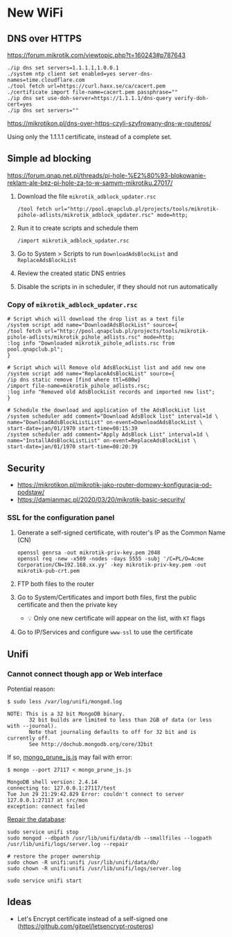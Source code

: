 # New WiFi

## DNS over HTTPS

https://forum.mikrotik.com/viewtopic.php?t=160243#p787643

    ./ip dns set servers=1.1.1.1,1.0.0.1
    ./system ntp client set enabled=yes server-dns-names=time.cloudflare.com
    ./tool fetch url=https://curl.haxx.se/ca/cacert.pem
    ./certificate import file-name=cacert.pem passphrase=""
    ./ip dns set use-doh-server=https://1.1.1.1/dns-query verify-doh-cert=yes
    ./ip dns set servers=""

https://mikrotikon.pl/dns-over-https-czyli-szyfrowany-dns-w-routeros/

Using only the 1.1.1.1 certificate, instead of a complete set.

## Simple ad blocking

https://forum.qnap.net.pl/threads/pi-hole-%E2%80%93-blokowanie-reklam-ale-bez-pi-hole-za-to-w-samym-mikrotiku.27017/

1. Download the file `mikrotik_adblock_updater.rsc`

       /tool fetch url="http://pool.qnapclub.pl/projects/tools/mikrotik-pihole-adlists/mikrotik_adblock_updater.rsc" mode=http;

2. Run it to create scripts and schedule them

       /import mikrotik_adblock_updater.rsc

3. Go to System > Scripts to run `DownloadAdsBlockList` and `ReplaceAdsBlockList`

4. Review the created static DNS entries

5. Disable the scripts in in scheduler, if they should not run automatically

### Copy of `mikrotik_adblock_updater.rsc`

    # Script which will download the drop list as a text file
    /system script add name="DownloadAdsBlockList" source={
    /tool fetch url="http://pool.qnapclub.pl/projects/tools/mikrotik-pihole-adlists/mikrotik_pihole_adlists.rsc" mode=http;
    :log info "Downloaded mikrotik_pihole_adlists.rsc from pool.qnapclub.pl";
    }

    # Script which will Remove old AdsBlockList list and add new one
    /system script add name="ReplaceAdsBlockList" source={
    /ip dns static remove [find where ttl=600w]
    /import file-name=mikrotik_pihole_adlists.rsc;
    :log info "Removed old AdsBlockList records and imported new list";
    }

    # Schedule the download and application of the AdsBlockList list
    /system scheduler add comment="Download AdsBlock list" interval=1d \
    name="DownloadAdsBlockListList" on-event=DownloadAdsBlockList \
    start-date=jan/01/1970 start-time=08:15:39
    /system scheduler add comment="Apply AdsBlock List" interval=1d \
    name="InstallAdsBlockListList" on-event=ReplaceAdsBlockList \
    start-date=jan/01/1970 start-time=08:20:39

## Security

- https://mikrotikon.pl/mikrotik-jako-router-domowy-konfiguracja-od-podstaw/
- https://damianmac.pl/2020/03/20/mikrotik-basic-security/

### SSL for the configuration panel

1. Generate a self-signed certificate, with router's IP as the Common Name (CN)

       openssl genrsa -out mikrotik-priv-key.pem 2048
       openssl req -new -x509 -nodes -days 5555 -subj '/C=PL/O=Acme Corporation/CN=192.168.xx.yy' -key mikrotik-priv-key.pem -out mikrotik-pub-crt.pem

2. FTP both files to the router

3. Go to System/Certificates and import both files, first the public certificate and then the private key
    - :bulb: Only one new certificate will appear on the list, with `KT` flags

4. Go to IP/Services and configure `www-ssl` to use the certificate

## Unifi

### Cannot connect though app or Web interface

Potential reason:

```
$ sudo less /var/log/unifi/mongod.log

NOTE: This is a 32 bit MongoDB binary.
       32 bit builds are limited to less than 2GB of data (or less with --journal).
       Note that journaling defaults to off for 32 bit and is currently off.
       See http://dochub.mongodb.org/core/32bit
```

If so, [mongo_prune_js.js](https://help.ui.com/hc/en-us/articles/204911424-UniFi-How-to-Remove-Prune-Older-Data-and-Adjust-Mongo-Database-Size#4) may fail with error:

```
$ mongo --port 27117 < mongo_prune_js.js

MongoDB shell version: 2.4.14
connecting to: 127.0.0.1:27117/test
Tue Jun 29 21:29:42.829 Error: couldn't connect to server 127.0.0.1:27117 at src/mon
exception: connect failed
```

[Repair the database](https://help.ui.com/hc/en-us/articles/360006634094-UniFi-Repairing-Database-Issues-on-the-UniFi-Network-Application#3):

```
sudo service unifi stop
sudo mongod --dbpath /usr/lib/unifi/data/db --smallfiles --logpath /usr/lib/unifi/logs/server.log --repair

# restore the proper ownership
sudo chown -R unifi:unifi /usr/lib/unifi/data/db/
sudo chown -R unifi:unifi /usr/lib/unifi/logs/server.log 

sudo service unifi start         
```

## Ideas

- Let's Encrypt certificate instead of a self-signed one (https://github.com/gitpel/letsencrypt-routeros)
